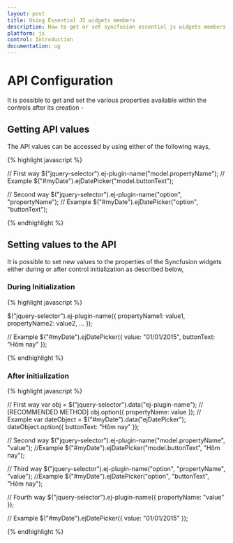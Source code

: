 ```yaml
---
layout: post
title: Using Essential JS widgets members
description: How to get or set syncfusion essential js widgets members during initialization or after initialization
platform: js
control: Introduction
documentation: ug
---
```


# API Configuration

It is possible to get and set the various properties available within the controls after its creation -

## Getting API values

The API values can be accessed by using either of the following ways,


{% highlight javascript %}

// First way
$("jquery-selector").ej-plugin-name("model.propertyName");
// Example
$("#myDate").ejDatePicker("model.buttonText");

// Second way
$("jquery-selector").ej-plugin-name("option", "propertyName");
// Example
$("#myDate").ejDatePicker("option", "buttonText");
   

{% endhighlight %}

## Setting values to the API

It is possible to set new values to the properties of the Syncfusion widgets either during or after control initialization as described below, 

### During Initialization

{% highlight javascript %}

$("jquery-selector").ej-plugin-name({
    propertyName1: value1,
    propertyName2: value2,
    …
});

// Example
$("#myDate").ejDatePicker({
    value: "01/01/2015",
    buttonText: "Hôm nay"
});

{% endhighlight %}

### After initialization

{% highlight javascript %}

// First way
var obj = $("jquery-selector").data("ej-plugin-name"); // [RECOMMENDED METHOD]
obj.option({
    propertyName: value
});
// Example
var dateObject = $("#myDate").data("ejDatePicker");
dateObject.option({
    buttonText: "Hôm nay"
});

// Second way
$("jquery-selector").ej-plugin-name("model.propertyName", "value");
//Example
$("#myDate").ejDatePicker("model.buttonText", "Hôm nay");

// Third way
$("jquery-selector").ej-plugin-name("option", "propertyName", "value");
//Example
$("#myDate").ejDatePicker("option", "buttonText", "Hôm nay");

// Fourth way
$("jquery-selector").ej-plugin-name({
    propertyName: "value"
});

// Example
$("#myDate").ejDatePicker({
    value: "01/01/2015"
});

{% endhighlight %}

